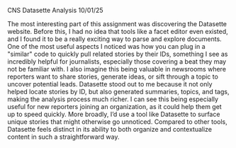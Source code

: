 CNS Datasette Analysis 10/01/25

The most interesting part of this assignment was discovering the Datasette website. Before this, I had no idea that tools like a facet editor even existed, and I found it to be a really exciting way to parse and explore documents. One of the most useful aspects I noticed was how you can plug in a "similar" code to quickly pull related stories by their IDs, something I see as incredibly helpful for journalists, especially those covering a beat they may not be familiar with. I also imagine this being valuable in newsrooms where reporters want to share stories, generate ideas, or sift through a topic to uncover potential leads. Datasette stood out to me because it not only helped locate stories by ID, but also generated summaries, topics, and tags, making the analysis process much richer. I can see this being especially useful for new reporters joining an organization, as it could help them get up to speed quickly. More broadly, I’d use a tool like Datasette to surface unique stories that might otherwise go unnoticed. Compared to other tools, Datasette feels distinct in its ability to both organize and contextualize content in such a straightforward way.
